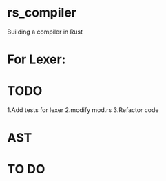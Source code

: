 # rs_compiler
Building a compiler in Rust
# For Lexer:
# TODO
  1.Add tests for lexer
  2.modify mod.rs
  3.Refactor code
  
 # AST
 # TO DO
